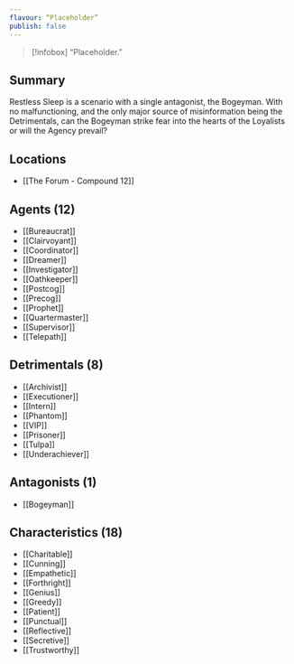 ```yaml
---
flavour: “Placeholder”
publish: false
---
```

> [!infobox]
> “Placeholder.”

## Summary
Restless Sleep is a scenario with a single antagonist, the Bogeyman. With no malfunctioning, and the only major source of misinformation being the Detrimentals, can the Bogeyman strike fear into the hearts of the Loyalists or will the Agency prevail?

## Locations
- [[The Forum - Compound 12]]

## Agents (12)
- [[Bureaucrat]]
- [[Clairvoyant]]
- [[Coordinator]]
- [[Dreamer]]
- [[Investigator]]
- [[Oathkeeper]]
- [[Postcog]]
- [[Precog]]
- [[Prophet]]
- [[Quartermaster]]
- [[Supervisor]]
- [[Telepath]]

## Detrimentals (8)
- [[Archivist]]
- [[Executioner]]
- [[Intern]]
- [[Phantom]]
- [[VIP]]
- [[Prisoner]]
- [[Tulpa]]
- [[Underachiever]]

## Antagonists (1)
- [[Bogeyman]]

## Characteristics (18)
- [[Charitable]]
- [[Cunning]]
- [[Empathetic]]
- [[Forthright]]
- [[Genius]]
- [[Greedy]]
- [[Patient]]
- [[Punctual]]
- [[Reflective]]
- [[Secretive]]
- [[Trustworthy]]
